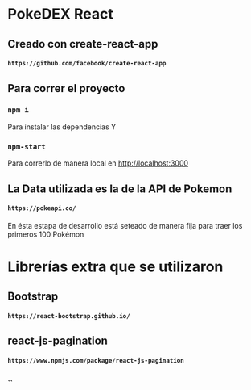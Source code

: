 # PokeDEX React

## Creado con create-react-app

#### `https://github.com/facebook/create-react-app`

## Para correr el proyecto

### `npm i`

Para instalar las dependencias
Y

### `npm-start`

Para correrlo de manera local en [http://localhost:3000](http://localhost:3000)

## La Data utilizada es la de la API de Pokemon

#### `https://pokeapi.co/`

En ésta estapa de desarrollo está seteado de manera fija para traer los primeros 100 Pokémon

# Librerías extra que se utilizaron

## Bootstrap

#### `https://react-bootstrap.github.io/`

## react-js-pagination

#### `https://www.npmjs.com/package/react-js-pagination`

##

#### ``
